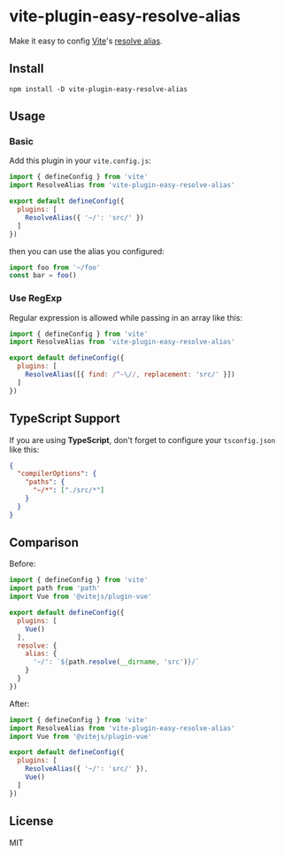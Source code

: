 # vite-plugin-easy-resolve-alias

Make it easy to config [Vite](https://vitejs.dev/)'s [resolve alias](https://vitejs.dev/config/shared-options.html#resolve-alias).

## Install

```shell
npm install -D vite-plugin-easy-resolve-alias
```

## Usage

### Basic

Add this plugin in your `vite.config.js`:

```javascript
import { defineConfig } from 'vite'
import ResolveAlias from 'vite-plugin-easy-resolve-alias'

export default defineConfig({
  plugins: [
    ResolveAlias({ '~/': 'src/' })
  ]
})
```

then you can use the alias you configured:

```javascript
import foo from '~/foo'
const bar = foo()
```

### Use RegExp

Regular expression is allowed while passing in an array like this:

```javascript
import { defineConfig } from 'vite'
import ResolveAlias from 'vite-plugin-easy-resolve-alias'

export default defineConfig({
  plugins: [
    ResolveAlias([{ find: /^~\//, replacement: 'src/' }])
  ]
})
```

## TypeScript Support

If you are using **TypeScript**, don't forget to configure your `tsconfig.json` like this:

```json
{
  "compilerOptions": {
    "paths": {
      "~/*": ["./src/*"]
    }
  }
}
```

## Comparison

Before:

```javascript
import { defineConfig } from 'vite'
import path from 'path'
import Vue from '@vitejs/plugin-vue'

export default defineConfig({
  plugins: [
    Vue()
  ],
  resolve: {
    alias: {
      '~/': `${path.resolve(__dirname, 'src')}/`
    }
  }
})
```

After:

```javascript
import { defineConfig } from 'vite'
import ResolveAlias from 'vite-plugin-easy-resolve-alias'
import Vue from '@vitejs/plugin-vue'

export default defineConfig({
  plugins: [
    ResolveAlias({ '~/': 'src/' }),
    Vue()
  ]
})
```

## License

MIT
